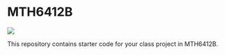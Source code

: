 # MTH6412B
[![](https://img.shields.io/badge/docs-latest-3f51b5.svg)](https://sblelong.github.io/mth6412b-starter-code/dev/)

This repository contains starter code for your class project in MTH6412B.
